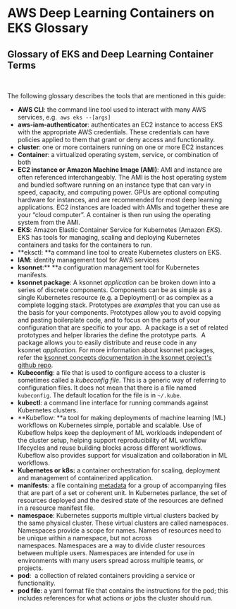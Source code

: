 # AWS Deep Learning Containers on EKS Glossary<a name="deep-learning-containers-eks-glossary"></a>

## Glossary of EKS and Deep Learning Container Terms<a name="aOQ9CAKbp8A"></a>

 ​ 

 The following glossary describes the tools that are mentioned in this guide: 
+ <a name="aOQ9CAXgC6F"></a>**AWS CLI**: the command line tool used to interact with many AWS services, e\.g\.  `aws eks --[args]` 
+ <a name="aOQ9CAaGE2h"></a>**aws\-iam\-authenticator**: authenticates an EC2 instance to access EKS with the appropriate AWS credentials\. These credentials can have policies applied to them that grant or deny access and functionality\. 
+ <a name="aOQ9CAYhRYO"></a>**cluster**: one or more containers running on one or more EC2 instances 
+ <a name="aOQ9CA3Xymx"></a>**Container**: a virtualized operating system, service, or combination of both 
+ <a name="aOQ9CASLU3u"></a>**EC2 instance or Amazon Machine Image \(AMI\)**: AMI and instance are often referenced interchangeably\. The AMI is the host operating system and bundled software running on an instance type that can vary in speed, capacity, and computing power\. GPUs are optional computing hardware for instances, and are recommended for most deep learning applications\. EC2 instances are loaded with AMIs and together these are your “cloud computer”\. A container is then run using the operating system from the AMI\. 
+ <a name="aOQ9CA2QbTh"></a>**EKS**: Amazon Elastic Container Service for Kubernetes \(Amazon *EKS*\)\. EKS has tools for managing, scaling and deploying Kubernetes containers and tasks for the containers to run\.  
+ <a name="aOQ9CAgVsEA"></a>**eksctl: **a command line tool to create Kubernetes clusters on EKS\. 
+ <a name="aOQ9CAk6GA2"></a>**IAM**: identity management tool for AWS services 
+ <a name="aOQ9CA6FnGO"></a>**ksonnet**:** **a configuration management tool for Kubernetes manifests\. 
+ <a name="aOQ9CAiRLp9"></a>**ksonnet package**: A ksonnet *application* can be broken down into a series of discrete components\. Components can be as simple as a single Kubernetes resource \(e\.g\. a Deployment\) or as complex as a complete logging stack\. Prototypes are *examples* that you can use as the basis for your components\. Prototypes allow you to avoid copying and pasting boilerplate code, and to focus on the parts of your configuration that are specific to your app\.  A package is a set of related prototypes and helper libraries the define the prototype parts\.  A package allows you to easily distribute and reuse code in any ksonnet *application\.* For more information about ksonnet packages, refer the [ksonnet concepts documentation in the ksonnet project's github repo](https://github.com/ksonnet/ksonnet/blob/master/docs/concepts.md)\. 
+ <a name="aOQ9CAbQpyH"></a>**Kubeconfig**: a file that is used to configure access to a cluster is sometimes called a *kubeconfig file*\. This is a generic way of referring to configuration files\. It does not mean that there is a file named `kubeconfig`\. The default location for the file is in `~/.kube`\. 
+ <a name="aOQ9CAhMdR3"></a>**kubectl**: a command line interface for running commands against Kubernetes clusters\. 
+ <a name="aOQ9CAq2LpS"></a>**Kubeflow: **a tool for making deployments of machine learning \(ML\) workflows on Kubernetes simple, portable and scalable\. Use of Kubeflow helps keep the deployment of ML workloads independent of the cluster setup, helping support reproducibility of ML workflow lifecycles and reuse building blocks across different workflows\. Kubeflow also provides support for visualization and collaboration in ML workflows\. 
+ <a name="aOQ9CAwguVF"></a>**Kubernetes or k8s:** a container orchestration for scaling, deployment and management of containerized application\. 
+ <a name="aOQ9CAUaHSU"></a>**manifests**: a file containing [metadata](https://en.wikipedia.org/wiki/Metadata) for a group of accompanying files that are part of a set or coherent unit\. In Kubernetes parlance, the set of resources deployed and the desired state of the resources are defined in a resource manifest file\. 
+ <a name="aOQ9CAeeGlP"></a>**namespace**: Kubernetes supports multiple virtual clusters backed by the same physical cluster\. These virtual clusters are called namespaces\. Namespaces provide a scope for names\. Names of resources need to be unique within a namespace, but not across namespaces\. Namespaces are a way to divide cluster resources between multiple users\. Namespaces are intended for use in environments with many users spread across multiple teams, or projects\.  
+ <a name="aOQ9CAZX2jn"></a>**pod**:  a collection of related containers providing a service or functionality\.  
+ <a name="aOQ9CATJzwU"></a>**pod file**: a yaml format file that contains the instructions for the pod; this includes references for what actions or jobs the cluster should run\. 